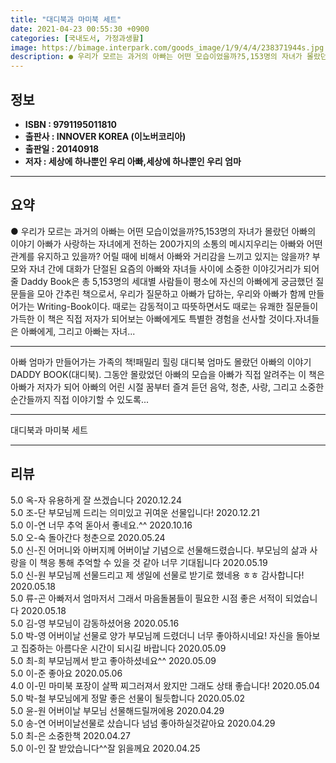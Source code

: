 ```yaml
---
title: "대디북과 마미북 세트"
date: 2021-04-23 00:55:30 +0900
categories: [국내도서, 가정과생활]
image: https://bimage.interpark.com/goods_image/1/9/4/4/238371944s.jpg
description: ● 우리가 모르는 과거의 아빠는 어떤 모습이었을까?5,153명의 자녀가 몰랐던 아빠의 이야기 아빠가 사랑하는 자녀에게 전하는 200가지의 소통의 메시지우리는 아빠와 어떤 관계를 유지하고 있을까? 어릴 때에 비해서 아빠와 거리감을 느끼고 있지는 않을까? 부모와 자녀 간에 대화가 단절된
---
```


## **정보**

- **ISBN : 9791195011810**
- **출판사 : INNOVER KOREA (이노버코리아)**
- **출판일 : 20140918**
- **저자 : 세상에 하나뿐인 우리 아빠,세상에 하나뿐인 우리 엄마**

------



## **요약**

●  우리가 모르는 과거의 아빠는 어떤 모습이었을까?5,153명의 자녀가 몰랐던 아빠의 이야기 아빠가 사랑하는 자녀에게 전하는 200가지의 소통의 메시지우리는 아빠와 어떤 관계를 유지하고 있을까? 어릴 때에 비해서 아빠와 거리감을 느끼고 있지는 않을까? 부모와 자녀 간에 대화가 단절된 요즘의 아빠와 자녀들 사이에 소중한 이야깃거리가 되어줄 Daddy Book은 총 5,153명의 세대별 사람들이 평소에 자신의 아빠에게 궁금했던 질문들을 모아 간추린 책으로서, 우리가 질문하고 아빠가 답하는, 우리와 아빠가 함께 만들어가는 Writing-Book이다. 때로는 감동적이고 따뜻하면서도 때로는 유쾌한 질문들이 가득한 이 책은 직접 저자가 되어보는 아빠에게도 특별한 경험을 선사할 것이다.자녀들은 아빠에게, 그리고 아빠는 자녀...

------

아빠 엄마가 만들어가는 가족의 책!패밀리 힐링 대디북 엄마도 몰랐던 아빠의 이야기 DADDY BOOK(대디북). 그동안 몰랐었던 아빠의 모습을 아빠가 직접 알려주는 이 책은 아빠가 저자가 되어 아빠의 어린 시절 꿈부터 즐겨 듣던 음악, 청춘, 사랑, 그리고 소중한 순간들까지 직접 이야기할 수 있도록... 

------


대디북과 마미북 세트 

------


## **리뷰** 

5.0 옥-자 유용하게 잘 쓰겠습니다 2020.12.24 <br/>5.0 조-단 부모님께 드리는 의미있고 귀여운 선물입니다! 2020.12.21 <br/>5.0 이-연 너무 추억 돋아서 좋네요.^^ 2020.10.16 <br/>5.0 오-숙 돌아간다 청춘으로 2020.05.24 <br/>5.0 신-진 어머니와 아버지께 어버이날 기념으로 선물해드렸습니다. 부모님의 삶과 사랑을 이 책응 통해 추억할 수 있을 것 같아 너무 기대됩니다  2020.05.19 <br/>5.0 신-원 부모님께 선물드리고 제 생일에 선물로 받기로 했네용 ㅎㅎ
감사합니다! 2020.05.18 <br/>5.0 류-곤 아빠저서 엄마저서 그래서 마음돌봄들이 필요한 시점 좋은 서적이 되었습니다 2020.05.18 <br/>5.0 김-영 부모님이 감동하셨어용 2020.05.16 <br/>5.0 박-영 어버이날 선물로 양가 부모님께 드렸더니
너무 좋아하시네요!
자신을 돌아보고 집중하는 아름다운 시간이 되시길 바랍니다 2020.05.09 <br/>5.0 최-희 부모님께서 받고 좋아하셨네요^^ 2020.05.09 <br/>5.0 이-준 좋아요 2020.05.06 <br/>4.0 이-민 마미북 포장이 살짝 찌그러져서 왔지만 그래도 상태 좋습니다!  2020.05.04 <br/>5.0 박-철 부모님에게 정말 좋은 선물이 될듯합니다 2020.05.02 <br/>5.0 윤-원 어버이날 부모님 선물해드릴꺼에용 2020.04.29 <br/>5.0 송-연 어버이날선물로 샀습니다 넘넘 좋아하실것같아요 2020.04.29 <br/>5.0 최-은 소중한책 2020.04.27 <br/>5.0 이-인 잘 받았습니다^^잘 읽을께요 2020.04.25 <br/>